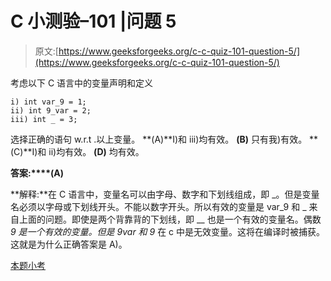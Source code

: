# C 小测验–101 |问题 5

> 原文:[https://www.geeksforgeeks.org/c-c-quiz-101-question-5/](https://www.geeksforgeeks.org/c-c-quiz-101-question-5/)

考虑以下 C 语言中的变量声明和定义

```
i) int var_9 = 1;
ii) int 9_var = 2;
iii) int _ = 3;
```

选择正确的语句 w.r.t .以上变量。
**(A)**I)和 iii)均有效。
**(B)** 只有我)有效。
**(C)**I)和 ii)均有效。
**(D)** 均有效。

**答案:****(A)**

**解释:**在 C 语言中，变量名可以由字母、数字和下划线组成，即 _。但是变量名必须以字母或下划线开头。不能以数字开头。所以有效的变量是 var_9 和 _ 来自上面的问题。即使是两个背靠背的下划线，即 __ 也是一个有效的变量名。偶数 _9 是一个有效的变量。但是 9var 和 9_ 在 c 中是无效变量。这将在编译时被捕获。这就是为什么正确答案是 A)。

[本题小考](https://www.geeksforgeeks.org/c-quiz-101-gq/)